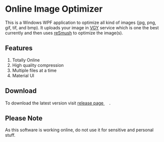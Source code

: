 # Online Image Optimizer
This is a Windows WPF application to optimize all kind of images (jpg, png, gif, tif, and bmp). It uploads your image in [VGY](https://vgy.me/) service which is one the best currently and then uses [reSmush](https://resmush.it/) to optimize the image(s).

## Features
1. Totally Online
2. High quality compression
3. Multiple files at a time
4. Material UI

## Download
To download the latest version visit [release page <img src="https://github.com/torabi-ali/ImageOptimizer/blob/master/ImageOptimizer/Resource/ImageOptimizer.ico" height=15 width=15>](https://github.com/torabi-ali/ImageOptimizer/releases).

## Please Note
As this software is working online, do not use it for sensitive and personal stuff.
